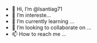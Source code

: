 - 👋 Hi, I’m @lsantiag71
- 👀 I’m intereste...
- 🌱 I’m currently learning ...
- 💞️ I’m looking to collaborate on ...
- 📫 How to reach me ...

<!---
lsantiag71/lsantiag71 is a ✨ special ✨ repository because its `README.md` (this file) appears on your GitHub profile.
You can click the Preview link to take a look at your changes.
--->
